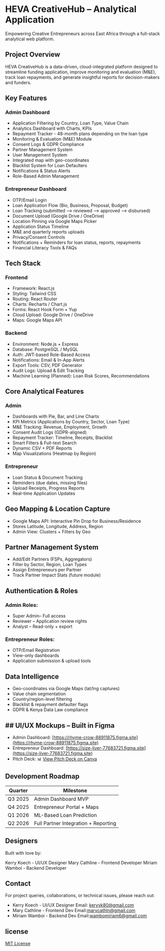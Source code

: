 # HEVA CreativeHub – Analytical Application

Empowering Creative Entrepreneurs across East Africa through a full-stack analytical web platform.

## Project Overview

HEVA CreativeHub is a data-driven, cloud-integrated platform designed to streamline funding application,
improve monitoring and evaluation (M&E), track loan repayments, and generate insightful reports for
decision-makers and funders.

## Key Features

### Admin Dashboard

- Application Filtering by Country, Loan Type, Value Chain
- Analytics Dashboard with Charts, KPIs
- Repayment Tracker - 48-month plans depending on the loan type
- Monitoring & Evaluation (M&E) Module
- Consent Logs & GDPR Compliance
- Partner Management System
- User Management System
- Integrated map with geo-coordinates
- Blacklist System for Loan Defaulters
- Notifications & Status Alerts
- Role-Based Admin Management

### Entrepreneur Dashboard

- OTP/Email Login
- Loan Application Flow (Bio, Business, Proposal, Budget)
- Loan Tracking (submitted --> reviewed --> approved --> disbursed)
- Document Upload (Google Drive / OneDrive)
- Location Pinning via Google Maps Picker
- Application Status Timeline
- M&E and quarterly reports uploads
- Privacy/Consent Controls
- Notifications + Reminders for loan status, reports, repayments
- Financial Literacy Tools & FAQs

## Tech Stack

### Frontend

- Framework: React.js
- Styling: Tailwind CSS
- Routing: React Router
- Charts: Recharts / Chart.js
- Forms: React Hook Form + Yup
- Cloud Upload: Google Drive / OneDrive
- Maps: Google Maps API

### Backend

- Environment: Node.js + Express
- Database: PostgreSQL / MySQL
- Auth: JWT-based Role-Based Access
- Notifications: Email & In-App Alerts
- Export Tools: CSV, PDF Generator
- Audit Logs: Upload & Edit Tracking
- Machine Learning (Planned): Loan Risk Scores, Recommendations

## Core Analytical Features

### Admin

- Dashboards with Pie, Bar, and Line Charts
- KPI Metrics (Applications by Country, Sector, Loan Type)
- M&E Tracking: Revenue, Employment, Growth
- Consent Audit Logs (GDPR-aligned)
- Repayment Tracker: Timeline, Receipts, Blacklist
- Smart Filters & Full-text Search
- Dynamic CSV + PDF Reports
- Map Visualizations (Heatmap by Region)

### Entrepreneur

- Loan Status & Document Tracking
- Reminders (due dates, missing files)
- Upload Receipts, Progress Reports
- Real-time Application Updates

## Geo Mapping & Location Capture

- Google Maps API: Interactive Pin Drop for Business/Residence
- Stores Latitude, Longitude, Address, Region
- Admin View: Clusters + Filters by Geo

## Partner Management System

- Add/Edit Partners (FSPs, Aggregators)
- Filter by Sector, Region, Loan Types
- Assign Entrepreneurs per Partner
- Track Partner Impact Stats (future module)

## Authentication & Roles

### Admin Roles:

- Super Admin– Full access
- Reviewer – Application review rights
- Analyst – Read-only + export

### Entrepreneur Roles:

- OTP/Email Registration
- View-only dashboards
- Application submission & upload tools

## Data Intelligence

- Geo-coordinates via Google Maps (lat/lng captures)
- Value chain segmentation
- Country/region-level filtering
- Blacklist & repayment defaulter flags
- GDPR & Kenya Data Law compliance

## ## UI/UX Mockups – Built in Figma

- Admin Dashboard: [https://rhyme-crow-88911875.figma.site](https://rhyme-crow-88911875.figma.site)
- Entrepreneur Dashboard: [https://size-liver-77683721.figma.site](https://size-liver-77683721.figma.site)
- Pitch Deck: 📊 [View Pitch Deck on Canva](https://www.canva.com/design/DAGuqmTiEHc/rrqmBE9BfvKYOHLjfyXPGQ/edit?utm_content=DAGuqmTiEHc&utm_campaign=designshare&utm_medium=link2&utm_source=sharebutton)

## Development Roadmap

| Quarter | Milestone |
|--------|-----------|
| Q3 2025 | Admin Dashboard MVP |
| Q4 2025 | Entrepreneur Portal + Maps |
| Q1 2026 | ML-Based Loan Prediction |
| Q2 2026 | Full Partner Integration + Reporting |

## Designers

 Built with love by:

Kerry Koech - UI/UX Designer
Mary Cathline - Frontend Developer
Miriam Wamboi - Backend Developer

## Contact

For project queries, collaborations, or technical issues, please reach out:

- Kerry Koech - UI/UX Designer
Email: [keryyk80@gmail.com](mailto:keryyk80@gmail.com)
- Mary Cathline - Frontend Dev
Email:[marycathln@gmail.com](mailto:marycathln@gmail.com)
- Miriam Wamboi - Backend Dev
Email:[wambomiriam6@gmail.com](mailto:wambomiriam6@gmail.com)

## license

[MIT License](LICENSE)
